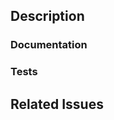<!--
  Have any questions? Check out the contributing docs at https://gatsby.dev/contribute, or
  ask in this Pull Request and a Gatsby maintainer will be happy to help :)

  For any major changes, please first open a bug report (if it's a bug) or a feature request.
-->

## Description

<!-- Write a brief description of the changes introduced by this PR -->

### Documentation

<!--
  Where is this feature or API documented?

  - If docs exist:
    - Update any references, if relevant. This includes Guides and Gatsby Internals docs.
  - If no docs exist:
    - Create a stub for documentation including bullet points for how to use the feature, code snippets (including from happy path tests), etc.
-->

### Tests

<!-- Did you add tests (unit tests, E2E tests, etc.)? How did you test this change? -->

## Related Issues

<!--
  Link to the issue that is fixed by this PR (if there is one)
  e.g. Fixes #1234

  Link to an issue that is partially addressed by this PR (if there are any)
  e.g. Addresses #1234

  Link to related issues (if there are any)
  e.g. Related to #1234
-->
